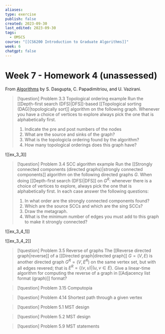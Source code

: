 ```yaml
---
aliases: 
type: exercise
publish: false
created: 2023-09-30
last_edited: 2023-09-30
tags:
  - OMSCS
course: "[[CS6200 Introduction to Graduate Algorithms]]"
week: 6
chatgpt: false
---
```

# Week 7 - Homework 4 (unassessed) 

From [Algorithms](http://algorithmics.lsi.upc.edu/docs/Dasgupta-Papadimitriou-Vazirani.pdf) by S. Dasgupta, C. Papadimitriou, and U. Vazirani.

> [!question] Problem 3.3 Topological ordering example
> Run the [[Depth-first search (DFS)|DFS]]-based [[Topological sorting (DAG)|topologically sort]] algorithm on the following graph. Whenever you have a choice of vertices to explore always pick the one that is alphabetically first.
> 1. Indicate the pre and post numbers of the nodes
> 2. What are the source and sinks of the graph?
> 3. What is the topologicla ordering found by the algorithm?
> 4. How many topological orderings does this graph have?

![[ex_3_3]]



>[!question] Problem 3.4 SCC algorithm example
>Run the [[Strongly connected components (directed graphs)|strongly connected components]] algorithm on the following directed graphs $G$. When doing [[Depth-first search (DFS)|DFS]] on $G^R$: whenever there is a choice of vertices to explore, always pick the one that is alphabetically first. 
>In each case answer the following questions:
>1. In what order are the strongly connected components found?
>2. Which are the source SCCs and which are the sing SCCs?
>3. Draw the metagraph.
>4. What is the minimum number of edges you must add to this graph to make it strongly connected?

![[ex_3_4_1]]


![[ex_3_4_2]]

>[!question] Problem 3.5 Reverse of graphs
>The [[Reverse directed graph|reverse]] of a [[Directed graph|directed graph]] $G = (V,E)$ is another directed graph $G^R = (V, E^R)$ on the same vertex set, but with all edges revered; that is $E^R = \{(v,u) \vert (u,v \in E\}$.
>Give a linear-time algorithm for computing the reverse of a graph in [[Adjacency list format (graph)]] format?

>[!question] Problem 3.15 Computopia
>

>[!question] Problem 4.14 Shortest path through a given vertex
>

>[!question] Problem 5.1 MST design
>

>[!question] Problem 5.2 MST design
>

>[!question] Problem 5.9 MST statements
>
